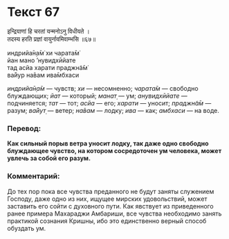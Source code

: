 # Текст 67

इन्द्रियाणां हि चरतां यन्मनोऽनु विधीयते ।  
तदस्य हरति प्रज्ञां वायुर्नावमिवाम्भसि ॥६७॥

индрийа̄н̣а̄м̇ хи чарата̄м̇  
йан мано ’нувидхӣйате  
тад асйа харати праджн̃а̄м̇  
ва̄йур на̄вам ива̄мбхаси

_индрийа̄н̣а̄м_ — чувств; _хи_ — несомненно; _чарата̄м_ — свободно блуждающих; _йат_ — который; _манат̣_ — ум; _анувидхӣйате_ — подчиняется; _тат_ — тот; _асйа_ — его; _харати_ — уносит; _праджн̃а̄м_ — разум; _ва̄йут̣_ — ветер; _на̄вам_ — лодку; _ива_ — как; _амбхаси_ — на воде.

### Перевод:

**Как сильный порыв ветра уносит лодку, так даже одно свободно блуждающее чувство, на котором сосредоточен ум человека, может увлечь за собой его разум.**

### Комментарий:

До тех пор пока все чувства преданного не будут заняты служением Господу, даже одно из них, ищущее мирских удовольствий, может заставить его сойти с духовного пути. Как явствует из приведенного ранее примера Махараджи Амбариши, все чувства необходимо занять практикой сознания Кришны, ибо это единственно верный способ обуздать ум.